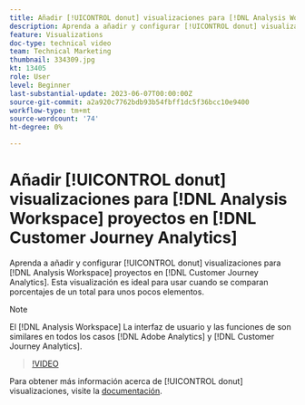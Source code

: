 ```yaml
---
title: Añadir [!UICONTROL donut] visualizaciones para [!DNL Analysis Workspace] proyectos
description: Aprenda a añadir y configurar [!UICONTROL donut] visualizaciones para [!DNL Analysis Workspace] proyectos en [!DNL Customer Journey Analytics].
feature: Visualizations
doc-type: technical video
team: Technical Marketing
thumbnail: 334309.jpg
kt: 13405
role: User
level: Beginner
last-substantial-update: 2023-06-07T00:00:00Z
source-git-commit: a2a920c7762bdb93b54fbff1dc5f36bcc10e9400
workflow-type: tm+mt
source-wordcount: '74'
ht-degree: 0%

---
```


# Añadir [!UICONTROL donut] visualizaciones para [!DNL Analysis Workspace] proyectos en [!DNL Customer Journey Analytics]

Aprenda a añadir y configurar [!UICONTROL donut] visualizaciones para [!DNL Analysis Workspace] proyectos en [!DNL Customer Journey Analytics]. Esta visualización es ideal para usar cuando se comparan porcentajes de un total para unos pocos elementos.

>[!NOTE]
>
>El [!DNL Analysis Workspace] La interfaz de usuario y las funciones de son similares en todos los casos [!DNL Adobe Analytics] y [!DNL Customer Journey Analytics].

>[!VIDEO](https://video.tv.adobe.com/v/334309/?quality=12&learn=on)

Para obtener más información acerca de [!UICONTROL donut] visualizaciones, visite la [documentación](https://experienceleague.adobe.com/docs/analytics-platform/using/cja-workspace/visualizations/donut.html).
